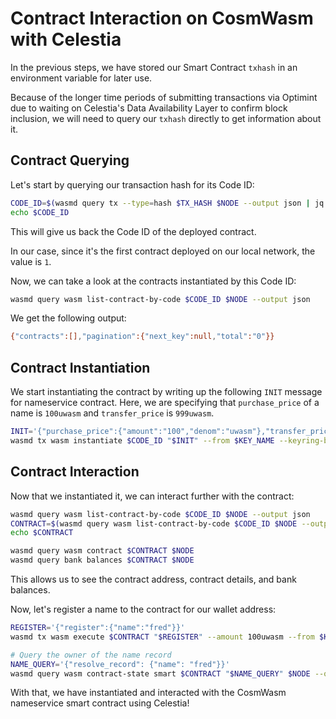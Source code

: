 # Contract Interaction on CosmWasm with Celestia
<!-- markdownlint-disable MD013 -->

In the previous steps, we have stored our Smart Contract `txhash` in an
environment variable for later use.

Because of the longer time periods of submitting transactions via Optimint
due to waiting on Celestia's Data Availability Layer to confirm block inclusion,
we will need to query our `txhash` directly to get information about it.

## Contract Querying

Let's start by querying our transaction hash for its Code ID:

```sh
CODE_ID=$(wasmd query tx --type=hash $TX_HASH $NODE --output json | jq -r '.logs[0].events[-1].attributes[0].value')
echo $CODE_ID
```

This will give us back the Code ID of the deployed contract.

In our case, since it's the first contract deployed on our local network,
the value is `1`.

Now, we can take a look at the contracts instantiated by this Code ID:

```sh
wasmd query wasm list-contract-by-code $CODE_ID $NODE --output json
```

We get the following output:

```sh
{"contracts":[],"pagination":{"next_key":null,"total":"0"}}
```

## Contract Instantiation

We start instantiating the contract by writing up the following `INIT` message
for nameservice contract. Here, we are specifying that `purchase_price` of a name
is `100uwasm` and `transfer_price` is `999uwasm`.

```sh
INIT='{"purchase_price":{"amount":"100","denom":"uwasm"},"transfer_price":{"amount":"999","denom":"uwasm"}}'
wasmd tx wasm instantiate $CODE_ID "$INIT" --from $KEY_NAME --keyring-backend test --label "name service" $TXFLAG -y --no-admin
```

## Contract Interaction

Now that we instantiated it, we can interact further with the contract:

```sh
wasmd query wasm list-contract-by-code $CODE_ID $NODE --output json
CONTRACT=$(wasmd query wasm list-contract-by-code $CODE_ID $NODE --output json | jq -r '.contracts[-1]')
echo $CONTRACT

wasmd query wasm contract $CONTRACT $NODE
wasmd query bank balances $CONTRACT $NODE
```

This allows us to see the contract address, contract details, and
bank balances.

Now, let's register a name to the contract for our wallet address:

```sh
REGISTER='{"register":{"name":"fred"}}'
wasmd tx wasm execute $CONTRACT "$REGISTER" --amount 100uwasm --from $KEY_NAME $TXFLAG -y

# Query the owner of the name record
NAME_QUERY='{"resolve_record": {"name": "fred"}}'
wasmd query wasm contract-state smart $CONTRACT "$NAME_QUERY" $NODE --output json
```

With that, we have instantiated and interacted with the CosmWasm nameservice
smart contract using Celestia!
